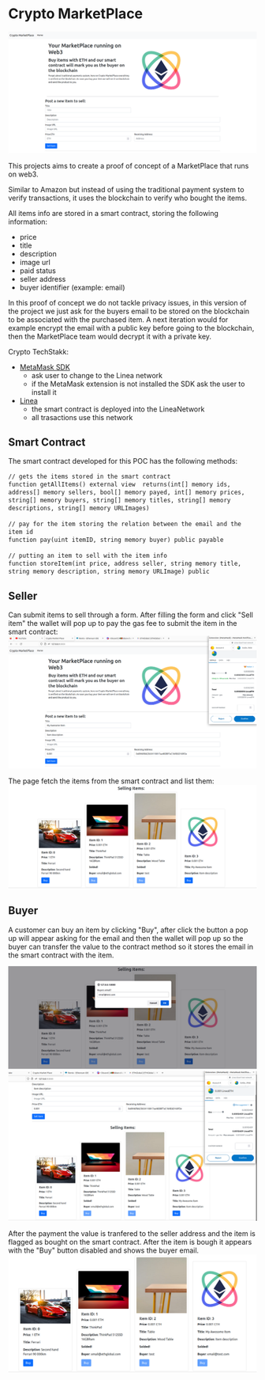 # Crypto MarketPlace

![](images/home.png)

This projects aims to create a proof of concept of a MarketPlace that runs on web3.

Similar to Amazon but instead of using the traditional payment system to verify transactions,
it uses the blockchain to verify who bought the items.

All items info are stored in a smart contract, storing the following information:
* price
* title
* description
* image url
* paid status
* seller address
* buyer identifier (example: email)

In this proof of concept we do not tackle privacy issues, in this version of the
project we just ask for the buyers email to be stored on the blockchain to be associated 
with the purchased item. A next iteration would for example encrypt the email with a public
key before going to the blockchain, then the MarketPlace team would decrypt it with a private key.

Crypto TechStakk:
* [MetaMask SDK](https://metamask.io/sdk/)
  * ask user to change to the Linea network
  * if the MetaMask extension is not installed the SDK ask the user to install it
* [Linea](https://linea.build/)
  * the smart contract is deployed into the LineaNetwork
  * all trasactions use this network

## Smart Contract
The smart contract developed for this POC has the following methods:

```
// gets the items stored in the smart contract
function getAllItems() external view  returns(int[] memory ids, address[] memory sellers, bool[] memory payed, int[] memory prices, string[] memory buyers, string[] memory titles, string[] memory descriptions, string[] memory URLImages)

// pay for the item storing the relation between the email and the item id
function pay(uint itemID, string memory buyer) public payable

// putting an item to sell with the item info
function storeItem(int price, address seller, string memory title, string memory description, string memory URLImage) public
```

## Seller

Can submit items to sell through a form.
After filling the form and click "Sell item" the wallet will pop up
to pay the gas fee to submit the item in the smart contract:
![](images/gas_fee.png)

The page fetch the items from the smart contract and list them:
![](images/item_sell.png)

## Buyer
A customer can buy an item by clicking "Buy",
after click the button a pop up will appear asking for the email
and then the wallet will pop up 
so the buyer can transfer the value to the contract method
so it stores the email in the smart contract with the item.

![](images/email_popup.png)
![](images/payment_popup.png)

After the payment the value is tranfered to the seller address
and the item is flagged as bought on the smart contract.
After the item is bough it appears with the "Buy" button disabled
and shows the buyer email.
![](images/sold_item.png)